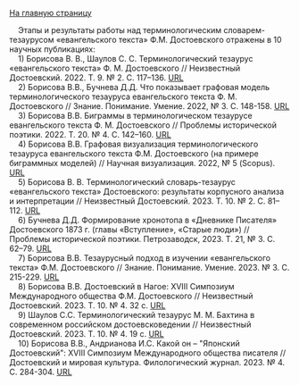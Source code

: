 [На главную страницу](https://thesaurus-dostoevsky.github.io/)

&nbsp;&nbsp;&nbsp;&nbsp;Этапы и результаты работы над терминологическим словарем-тезаурусом «евангельского текста» Ф.М. Достоевского отражены в 10 научных публикациях:  
&nbsp;&nbsp;&nbsp;&nbsp;1) Борисова В. В., Шаулов С. С. Терминологический тезаурус «евангельского текста» Ф. М. Достоевского // Неизвестный Достоевский. 2022. Т. 9. № 2. С. 117–136. [URL](https://unknown-dostoevsky.ru/files/journals/journal_22341.pdf)  
&nbsp;&nbsp;&nbsp;&nbsp;2) Борисова В.В., Бучнева Д.Д. Что показывает графовая модель терминологического тезауруса евангельского текста Ф. М. Достоевского // Знание. Понимание. Умение. 2022, № 3. С. 148-158. [URL](https://journals.mosgu.ru/zpu/article/view/1645)  
&nbsp;&nbsp;&nbsp;&nbsp;3) Борисова В.В. Биграммы в терминологическом тезаурусе евангельского текста Ф. М. Достоевского // Проблемы исторической поэтики. 2022. Т. 20. № 4. С. 142–160. [URL](https://poetica.pro/files/journals/journal_86581.pdf)  
&nbsp;&nbsp;&nbsp;&nbsp;4) Борисова В.В. Графовая визуализация терминологического тезауруса евангельского текста Ф.М. Достоевского (на примере биграммных моделей) // Научная визуализация. 2022, № 5 (Scopus). [URL](http://sv-journal.org/2022-5/?lang=ru)  
&nbsp;&nbsp;&nbsp;&nbsp;5) Борисова В. В. Терминологический словарь-тезаурус «евангельского текста» Достоевского: результаты корпусного анализа и интерпретации // Неизвестный Достоевский. 2023. Т. 10. № 2. С. 81–112. [URL](https://unknown-dostoevsky.ru/files/redaktor_pdf/1689238963.pdf)  
&nbsp;&nbsp;&nbsp;&nbsp;6) Бучнева Д.Д. Формирование хронотопа в «Дневнике Писателя» Достоевского 1873 г. (главы «Вступление», «Старые люди») // Проблемы исторической поэтики. Петрозаводск, 2023. Т. 21, № 3. С. 62–79. [URL](https://poetica.pro/files/redaktor_pdf/1694507152.pdf)  
&nbsp;&nbsp;&nbsp;&nbsp;7) Борисова В.В. Тезаурусный подход в изучении «евангельского текста» Ф.М. Достоевского // Знание. Понимание. Умение. 2023. № 3. С. 215-229. [URL](https://journals.mosgu.ru/zpu/article/view/1853)  
&nbsp;&nbsp;&nbsp;&nbsp;8) Борисова В.В. Достоевский в Нагое: XVIII Симпозиум Международного общества Ф.М. Достоевского // Неизвестный Достоевский. 2023. Т. 10. № 4. 32 с. [URL](https://unknown-dostoevsky.ru/journal/content_list.php?id=24441)  
&nbsp;&nbsp;&nbsp;&nbsp;9) Шаулов С.С. Терминологический тезаурус М. М. Бахтина в современном российском достоевсковедении // Неизвестный Достоевский. 2023. Т. 10. № 4. 19 с. [URL](https://unknown-dostoevsky.ru/journal/content_list.php?id=24441)  
&nbsp;&nbsp;&nbsp;&nbsp;10) Борисова В.В., Андрианова И.С. Какой он – "Японский Достоевский": XVIII Симпозиум Международного общества писателя // Достоевский и мировая культура. Филологический журнал. 2023. № 4. С. 284-304. [URL](https://dostmirkult.ru/ru/arkhiv/110-4-2023)


